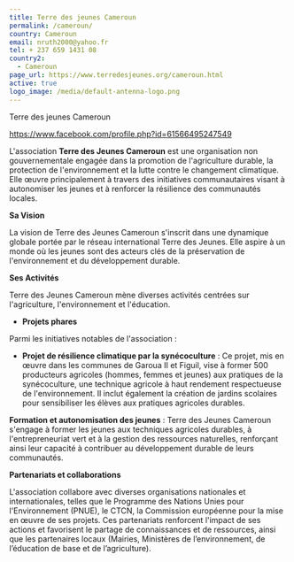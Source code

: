 ```yaml
---
title: Terre des jeunes Cameroun
permalink: /cameroun/
country: Cameroun
email: nruth2000@yahoo.fr
tel: + 237 659 1431 08
country2:
  - Cameroun
page_url: https://www.terredesjeunes.org/cameroun.html
active: true
logo_image: /media/default-antenna-logo.png
---
```

Terre des jeunes Cameroun

https://www.facebook.com/profile.php?id=61566495247549



[](<>)L'association **Terre des Jeunes Cameroun** est une organisation non gouvernementale engagée dans la promotion de l'agriculture durable, la protection de l'environnement et la lutte contre le changement climatique. Elle œuvre principalement à travers des initiatives communautaires visant à autonomiser les jeunes et à renforcer la résilience des communautés locales.

**Sa Vision**

La vision de Terre des Jeunes Cameroun s'inscrit dans une dynamique globale portée par le réseau international Terre des Jeunes. Elle aspire à un monde où les jeunes sont des acteurs clés de la préservation de l'environnement et du développement durable. 

**Ses Activités**

Terre des Jeunes Cameroun mène diverses activités centrées sur l'agriculture, l'environnement et l'éducation.

* **Projets phares**

Parmi les initiatives notables de l'association :

* **Projet de résilience climatique par la synécoculture** : Ce projet, mis en œuvre dans les communes de Garoua II et Figuil, vise à former 500 producteurs agricoles (hommes, femmes et jeunes) aux pratiques de la synécoculture, une technique agricole à haut rendement respectueuse de l'environnement. Il inclut également la création de jardins scolaires pour sensibiliser les élèves aux pratiques agricoles durables. 

**Formation et autonomisation des jeunes** : Terre des Jeunes Cameroun s'engage à former les jeunes aux techniques agricoles durables, à l'entrepreneuriat vert et à la gestion des ressources naturelles, renforçant ainsi leur capacité à contribuer au développement durable de leurs communautés.

**Partenariats et collaborations**

L'association collabore avec diverses organisations nationales et internationales, telles que le Programme des Nations Unies pour l'Environnement (PNUE), le CTCN, la Commission européenne pour la mise en œuvre de ses projets. Ces partenariats renforcent l'impact de ses actions et favorisent le partage de connaissances et de ressources, ainsi que les partenaires locaux (Mairies, Ministères de l’environnement, de l’éducation de base et de l’agriculture).